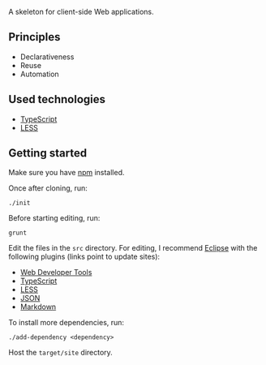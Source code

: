 A skeleton for client-side Web applications.

## Principles

* Declarativeness
* Reuse
* Automation

## Used technologies

* [TypeScript](http://www.typescriptlang.org)
* [LESS](http://lesscss.org)

## Getting started

Make sure you have [npm](http://www.npmjs.org) installed.

Once after cloning, run:

	./init

Before starting editing, run:

	grunt

Edit the files in the `src` directory. For editing, I recommend [Eclipse](http://www.eclipse.org/downloads) with the following plugins (links point to update sites):

* [Web Developer Tools](http://download.eclipse.org/releases/kepler)
* [TypeScript](http://eclipse-update.palantir.com/eclipse-typescript)
* [LESS](http://www.normalesup.org/~simonet/soft/ow/update)
* [JSON](https://bitbucket.org/denmiroch/jsontools/src/default/JsonSite)
* [Markdown](http://www.winterwell.com/software/updatesite)

To install more dependencies, run:

	./add-dependency <dependency>

Host the `target/site` directory.